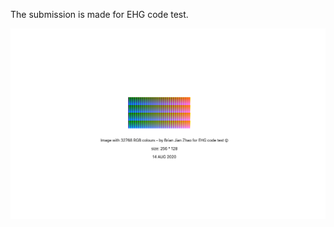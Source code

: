 The submission is made for EHG code test.


![alt-text](https://github.com/jian10au/ehg-code-test/blob/master/Screen%20Shot%202020-08-14%20at%201.11.55%20pm.png)
